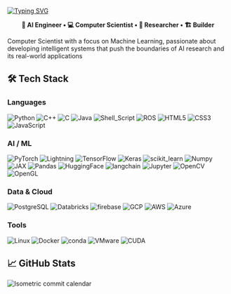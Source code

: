 

[![Typing SVG](https://readme-typing-svg.demolab.com?font=Fira+Code&size=30&pause=1000&color=F7F7F7&center=true&repeat=false&width=1200&lines=Hi%2C+I'm+Katherine!+%E2%9C%A8)](https://git.io/typing-svg)

<p align="center">
  <strong> 👾 AI Engineer • 💻 Computer Scientist • 🧠 Researcher • 🏗️ Builder</strong>
</p>



Computer Scientist with a focus on Machine Learning, passionate about developing intelligent systems that push the boundaries of AI research and its real-world applications


## 🛠 Tech Stack
### Languages

<img src="https://img.shields.io/badge/Python-FFD43B?style=for-the-badge&logo=python&logoColor=blue" alt="Python">
<img src="https://img.shields.io/badge/C%2B%2B-00599C?style=for-the-badge&logo=c%2B%2B&logoColor=white" alt="C++">
<img src="https://img.shields.io/badge/C-00599C?style=for-the-badge&logo=c&logoColor=white" alt="C">
<img src="https://img.shields.io/badge/Java-ED8B00?style=for-the-badge&logo=openjdk&logoColor=white" alt="Java">
<img src="https://img.shields.io/badge/Shell_Script-121011?style=for-the-badge&logo=gnu-bash&logoColor=white" alt="Shell_Script">
<img src="https://img.shields.io/badge/ROS-22314E?style=for-the-badge&logo=ROS&logoColor=white" alt="ROS">
<img src="https://img.shields.io/badge/HTML5-E34F26?style=for-the-badge&logo=html5&logoColor=white" alt="HTML5">
<img src="https://img.shields.io/badge/CSS3-1572B6?style=for-the-badge&logo=css3&logoColor=white" alt="CSS3">
<img src="https://img.shields.io/badge/JavaScript-323330?style=for-the-badge&logo=javascript&logoColor=F7DF1E" alt="JavaScript">

### AI / ML
<img src="https://img.shields.io/badge/PyTorch-EE4C2C?style=for-the-badge&logo=pytorch&logoColor=white" alt="PyTorch">
<img src="https://img.shields.io/badge/Lightning-792DE4?style=for-the-badge&logo=lightning&logoColor=white" alt="Lightning">
<img src="https://img.shields.io/badge/TensorFlow-FF6F00?style=for-the-badge&logo=tensorflow&logoColor=white" alt="TensorFlow">
<img src="https://img.shields.io/badge/Keras-FF0000?style=for-the-badge&logo=keras&logoColor=white" alt="Keras">
<img src="https://img.shields.io/badge/scikit_learn-F7931E?style=for-the-badge&logo=scikit-learn&logoColor=white" alt="scikit_learn">
<img src="https://img.shields.io/badge/Numpy-777BB4?style=for-the-badge&logo=numpy&logoColor=white" alt="Numpy">
<img src="https://img.shields.io/badge/JAX-A435F0?style=for-the-badge&logo=jax&logoColor=white" alt="JAX">
<img src="https://img.shields.io/badge/Pandas-2C2D72?style=for-the-badge&logo=pandas&logoColor=white" alt="Pandas">
<img src="https://img.shields.io/badge/-HuggingFace-FDEE21?style=for-the-badge&logo=HuggingFace&logoColor=black" alt="HuggingFace">
<img src="https://img.shields.io/badge/langchain-1C3C3C?style=for-the-badge&logo=langchain&logoColor=white" alt="langchain">
<img src="https://img.shields.io/badge/Jupyter-F37626.svg?&style=for-the-badge&logo=Jupyter&logoColor=white" alt="Jupyter">
<img src="https://img.shields.io/badge/OpenCV-27338e?style=for-the-badge&logo=OpenCV&logoColor=white" alt="OpenCV">
<img src="https://img.shields.io/badge/OpenGL-FFFFFF?style=for-the-badge&logo=opengl" alt="OpenGL">

### Data & Cloud
<img src="https://img.shields.io/badge/PostgreSQL-316192?style=for-the-badge&logo=postgresql&logoColor=white" alt="PostgreSQL">
<img src="https://img.shields.io/badge/Databricks-FF3621?style=for-the-badge&logo=Databricks&logoColor=white" alt="Databricks">
<img src="https://img.shields.io/badge/firebase-ffca28?style=for-the-badge&logo=firebase&logoColor=black" alt="firebase">
<img src="https://img.shields.io/badge/Google_Cloud-4285F4?style=for-the-badge&logo=google-cloud&logoColor=white" alt="GCP">
<img src="https://img.shields.io/badge/AWS-232F3E?style=for-the-badge&logo=amazon-aws&logoColor=white" alt="AWS">
<img src="https://img.shields.io/badge/Azure-0089D6?style=for-the-badge&logo=microsoft-azure&logoColor=white" alt="Azure">

### Tools
<img src="https://img.shields.io/badge/Linux-FCC624?style=for-the-badge&logo=linux&logoColor=black" alt="Linux">
<img src="https://img.shields.io/badge/Docker-2CA5E0?style=for-the-badge&logo=docker&logoColor=white" alt="Docker">
<img src="https://img.shields.io/badge/conda-342B029.svg?&style=for-the-badge&logo=anaconda&logoColor=white" alt="conda">
<img src="https://img.shields.io/badge/VMware-231f20?style=for-the-badge&logo=VMware&logoColor=white" alt="VMware">
<img src="https://img.shields.io/badge/CUDA-76B900?style=for-the-badge&logo=nvidia&logoColor=white" alt="CUDA">



## 📈 GitHub Stats

<img src="https://github.com/StellarLuminosity/blob/main/metrics.plugin.isocalendar.fullyear.svg" alt="Isometric commit calendar" />

<br>


